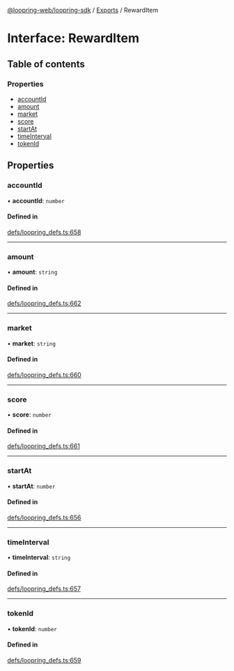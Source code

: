 [@loopring-web/loopring-sdk](../README.md) / [Exports](../modules.md) / RewardItem

# Interface: RewardItem

## Table of contents

### Properties

- [accountId](RewardItem.md#accountid)
- [amount](RewardItem.md#amount)
- [market](RewardItem.md#market)
- [score](RewardItem.md#score)
- [startAt](RewardItem.md#startat)
- [timeInterval](RewardItem.md#timeinterval)
- [tokenId](RewardItem.md#tokenid)

## Properties

### accountId

• **accountId**: `number`

#### Defined in

[defs/loopring_defs.ts:658](https://github.com/Loopring/loopring_sdk/blob/6d0be7c/src/defs/loopring_defs.ts#L658)

___

### amount

• **amount**: `string`

#### Defined in

[defs/loopring_defs.ts:662](https://github.com/Loopring/loopring_sdk/blob/6d0be7c/src/defs/loopring_defs.ts#L662)

___

### market

• **market**: `string`

#### Defined in

[defs/loopring_defs.ts:660](https://github.com/Loopring/loopring_sdk/blob/6d0be7c/src/defs/loopring_defs.ts#L660)

___

### score

• **score**: `number`

#### Defined in

[defs/loopring_defs.ts:661](https://github.com/Loopring/loopring_sdk/blob/6d0be7c/src/defs/loopring_defs.ts#L661)

___

### startAt

• **startAt**: `number`

#### Defined in

[defs/loopring_defs.ts:656](https://github.com/Loopring/loopring_sdk/blob/6d0be7c/src/defs/loopring_defs.ts#L656)

___

### timeInterval

• **timeInterval**: `string`

#### Defined in

[defs/loopring_defs.ts:657](https://github.com/Loopring/loopring_sdk/blob/6d0be7c/src/defs/loopring_defs.ts#L657)

___

### tokenId

• **tokenId**: `number`

#### Defined in

[defs/loopring_defs.ts:659](https://github.com/Loopring/loopring_sdk/blob/6d0be7c/src/defs/loopring_defs.ts#L659)
